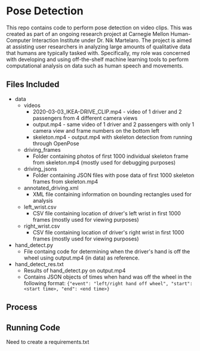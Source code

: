 # Pose Detection

This repo contains code to perform pose detection on video clips. This was created as part of an ongoing research project at Carnegie Mellon Human-Computer Interaction Institute under Dr. Nik Martelaro. The project is aimed at assisting user researchers in analyzing large amounts of qualitative data that humans are typically tasked with. Specifically, my role was concerned with developing and using off-the-shelf machine learning tools to perform computational analysis on data such as human speech and movements. 

## Files Included 
* data  
  * videos
    * 2020-03-03_IKEA-DRIVE_CLIP.mp4 - video of 1 driver and 2 passengers from 4 different camera views
    * output.mp4 - same video of 1 driver and 2 passengers with only 1 camera view and frame numbers on the bottom left
    * skeleton.mp4 - output.mp4 with skeleton detection from running through OpenPose
  * driving_frames
    * Folder containing photos of first 1000 individual skeleton frame from skeleton.mp4 (mostly used for debugging purposes)
  * driving_jsons
    * Folder containing JSON files with pose data of first 1000 skeleton frames from skeleton.mp4
  * annotated_driving.xml
    * XML file containing information on bounding rectangles used for analysis
  * left_wrist.csv
    * CSV file containing location of driver's left wrist in first 1000 frames (mostly used for viewing purposes)
  * right_wrist.csv
    * CSV file containing location of driver's right wrist in first 1000 frames (mostly used for viewing purposes)
* hand_detect.py
  * File containg code for determining when the driver's hand is off the wheel using output.mp4 (in data) as reference.
* hand_detect_res.txt
  * Results of hand_detect.py on output.mp4
  * Contains JSON objects of times when hand was off the wheel in the following format: ```{"event": "left/right hand off wheel", "start": <start time>, "end": <end time>}```


## Process


## Running Code
Need to create a requirements.txt 

